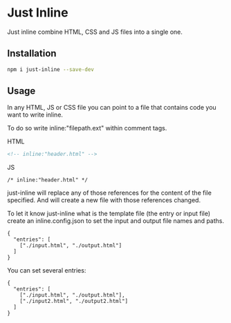 # Just Inline
Just inline combine HTML, CSS and JS files into a single one.

## Installation
```bash
npm i just-inline --save-dev
```

## Usage

In any HTML, JS or CSS file you can point to a file that contains code you want to write inline.

To do so write inline:"filepath.ext" within comment tags.

HTML
```HTML
<!-- inline:"header.html" -->
```

JS
```JS
/* inline:"header.html" */
```
just-inline will replace any of those references for the content of the file specified. And will create a new file with those references changed.

To let it know just-inline what is the template file (the entry or input file) create an inline.config.json to set the input and output file names and paths.

```
{
  "entries": [
    ["./input.html", "./output.html"]
  ]
}
```
You can set several entries:

```
{
  "entries": [
    ["./input.html", "./output.html"],
    ["./input2.html", "./output2.html"]
  ]
}
```
